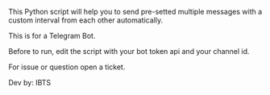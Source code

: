 This Python script will help you to send pre-setted multiple messages with a custom interval from each other automatically.

This is for a Telegram Bot.

Before to run, edit the script with your bot token api and your channel id.

For issue or question open a ticket.

Dev by: IBTS
